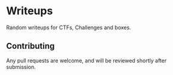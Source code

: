 # Writeups
Random writeups for CTFs, Challenges and boxes.

## Contributing
Any pull requests are welcome, and will be reviewed shortly after submission.

